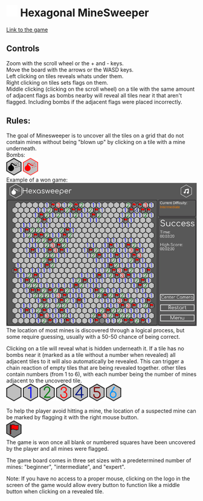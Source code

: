 # <img src="./Assets/images/Logo/1/Logo1.png" alt="Logo" width=30> Hexagonal MineSweeper
 [Link to the game](https://www.kongregate.com/games/Roddy142/hexasweeper)
## Controls
Zoom with the scroll wheel or the + and - keys.  
Move the board with the arrows or the WASD keys.  
Left clicking on tiles reveals whats under them.  
Right clicking on tiles sets flags on them.  
Middle clicking (clicking on the scroll wheel) on a tile with the same amount of adjacent flags as bombs nearby will reveal all tiles near it that aren't flagged. Including bombs if the adjacent flags were placed incorrectly.


## Rules:
The goal of Minesweeper is to uncover all the tiles on a grid that do not contain mines without being "blown up" by clicking on a tile with a mine underneath.  
Bombs:  
<img src="./Assets/images/IsoscelesTiles/PNG/TileBomb.png" alt="Tile with 2 bombs near" width=40>
<img src="./Assets/images/IsoscelesTiles/PNG/TileClickedBomb.png" alt="Tile with 2 bombs near" width=40>  
Example of a won game:  
![Image of a won game](./Recordings/Images/WonGame.png "Example")  
The location of most mines is discovered through a logical process, but some require guessing, usually with a 50-50 chance of being correct.

Clicking on a tile will reveal what is hidden underneath it. If a tile has no bombs near it (marked as a tile without a number when revealed) all adjacent tiles to it will also automatically be revealed. This can trigger a chain reaction of empty tiles that are being revealed together.
other tiles contain numbers (from 1 to 6), with each number being the number of mines adjacent to the uncovered tile.  
<img src="./Assets/images/IsoscelesTiles/PNG/revealedTile.png" alt="Tile with 0 bombs near" width=40>
<img src="./Assets/images/IsoscelesTiles/PNG/Tile1.png" alt="Tile with 1 bomb near" width=40>
<img src="./Assets/images/IsoscelesTiles/PNG/Tile2.png" alt="Tile with 2 bombs near" width=40>
<img src="./Assets/images/IsoscelesTiles/PNG/Tile3.png" alt="Tile with 3 bombs near" width=40>
<img src="./Assets/images/IsoscelesTiles/PNG/Tile4.png" alt="Tile with 4 bombs near" width=40>
<img src="./Assets/images/IsoscelesTiles/PNG/Tile5.png" alt="Tile with 5 bombs near" width=40>
<img src="./Assets/images/IsoscelesTiles/PNG/Tile6.png" alt="Tile with 6 bombs near" width=40>  

To help the player avoid hitting a mine, the location of a suspected mine can be marked by flagging it with the right mouse button.  
<img src="./Assets/images/IsoscelesTiles/PNG/TileHiddenFlag.png" alt="Flagged Tile" width=40>  
The game is won once all blank or numbered squares have been uncovered by the player and all mines were flagged.

The game board comes in three set sizes with a predetermined number of mines: "beginner", "intermediate", and "expert".

Note: If you have no access to a proper mouse, clicking on the logo in the screen of the game would allow every button to function like a middle button when clicking on a revealed tile.